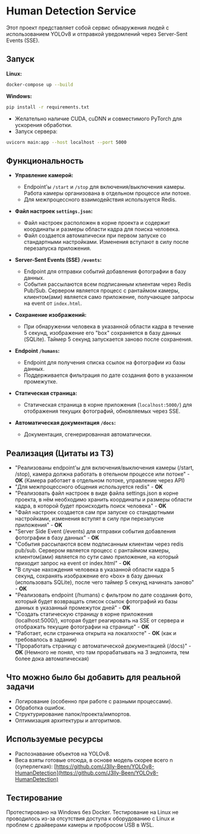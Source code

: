 # Human Detection Service

Этот проект представляет собой сервис обнаружения людей с использованием YOLOv8 и отправкой уведомлений через Server-Sent Events (SSE).

## Запуск

**Linux:**

```bash
docker-compose up --build
```

**Windows:**

```bash
pip install -r requirements.txt
```

*   Желательно наличие CUDA, cuDNN и совместимого PyTorch для ускорения обработки.
*   Запуск сервера:

```bash
uvicorn main:app --host localhost --port 5000
```

## Функциональность

*   **Управление камерой:**
    *   Endpoint'ы `/start` и `/stop` для включения/выключения камеры. Работа камеры организована в отдельном процессе или потоке.
    *   Для межпроцессного взаимодействия используется Redis.

*   **Файл настроек `settings.json`:**
    *   Файл настроек расположен в корне проекта и содержит координаты и размеры области кадра для поиска человека.
    *   Файл создается автоматически при первом запуске со стандартными настройками. Изменения вступают в силу после перезапуска приложения.

*   **Server-Sent Events (SSE) `/events`:**
    *   Endpoint для отправки событий добавления фотографии в базу данных.
    *   События рассылаются всем подписанным клиентам через Redis Pub/Sub. Сервером является процесс с рантаймом камеры, клиентом(ами) является само приложение, получающее запросы на event от `index.html`.

*   **Сохранение изображений:**
    *   При обнаружении человека в указанной области кадра в течение 5 секунд, изображение его "box" сохраняется в базу данных (SQLite). Таймер 5 секунд запускается заново после сохранения.

*   **Endpoint `/humans`:**
    *   Endpoint для получения списка ссылок на фотографии из базы данных.
    *   Поддерживается фильтрация по дате создания фото в указанном промежутке.

*   **Статическая страница:**
    *   Статическая страница в корне приложения (`localhost:5000/`) для отображения текущих фотографий, обновляемых через SSE.

*   **Автоматическая документация `/docs`:**
    *   Документация, сгенерированная автоматически.

## Реализация (Цитаты из ТЗ)

*   "Реализованы endpoint'ы для включения/выключения камеры (/start, /stop), камера должна работать в отельном процессе или потоке" - **OK** (Камера работает в отдельном потоке, управление через API)
*   "Для межпроцессного общения используется redis" - **OK**
*   "Реализовать файл настроек в виде файла settings.json в корне проекта, в нём необходимо хранить координаты и размеры области кадра, в которой будет происходить поиск человека" - **OK**
*   "Файл настроек создается сам при запуске со стандартными настройками, изменения вступят в силу при перезапуске приложения" - **OK**
*   "Server Side Event (/events) для отправки события добавления фотографии в базу данных" - **OK**
*   "События рассылаются всем подписанным клиентам через redis pub/sub. Сервером является процесс с рантаймом камеры, клиентом(ами) является по сути само приложение, на который приходит запрос на event от index.html" - **OK**
*   "В случае нахождения человека в указанной области кадра 5 секунд, сохранять изображение его «box» в базу данных (использовать SQLite), после чего таймер 5 секунд начинать заново" - **OK**
*   "Реализовать endpoint (/humans) с фильтром по дате создания фото, который будет возвращать список ссылок фотографий из базы данных в указанный промежуток дней" - **OK**
*   "Создать статическую страницу в корне приложения (localhost:5000/), которая будет реагировать на SSE от сервера и отображать текущие фотографии на странице" - **OK**
*   "Работает, если страничка открыта на локалхосте" - **ОК** (как и требовалось в задании)
*   "Проработать страницу с автоматической документацией (/docs)" - **OK** (Немного не понял, что там прорабатывать на 3 эндпоинта, тем более дока автоматическая)

## Что можно было бы добавить для реальной задачи

*   Логирование (особенно при работе с разными процессами).
*   Обработка ошибок.
*   Структурирование папок/проекта/импортов.
*   Оптимизация архитектуры и алгоритмов.

## Используемые ресурсы

*   Распознавание объектов на YOLOv8.
*   Веса взяты готовые отсюда, в основе модель скорее всего n (суперлегкая): [https://github.com/J3lly-Been/YOLOv8-HumanDetection](https://github.com/J3lly-Been/YOLOv8-HumanDetection)

## Тестирование

Протестировано на Windows без Docker.  Тестирование на Linux не проводилось из-за отсутствия доступа к оборудованию с Linux и проблем с драйверами камеры и пробросом USB в WSL.

